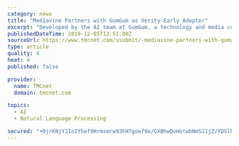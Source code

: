 ```yaml
---
category: news
title: "Mediavine Partners with GumGum as Verity Early Adopter"
excerpt: "Developed by the AI team at GumGum, a technology and media company with a focus on computer vision and natural language processing, Verity gathers contextual data on each web page as it is visited via an on-page script. Verity not only scans text but also images to get a complete understanding of the content on each page. With Verity ..."
publishedDateTime: 2019-12-05T13:51:00Z
sourceUrl: https://www.tmcnet.com/usubmit/-mediavine-partners-with-gumgum-as-verity-early-adopter-/2019/12/05/9064973.htm
type: article
quality: 4
heat: 4
published: false

provider:
  name: TMCnet
  domain: tmcnet.com

topics:
  - AI
  - Natural Language Processing

secured: "+0jrKNjYJIoIYhef9Hrmsmrw93FH7goef9o/GXBhwDoHotwbNmS11jZ/YDSlhhk+Kil/W0sYdlOPQMiP5g3EjeK7gnfT1dwE2MQUs+wHES0NL3FRy1t0ZPvGD76qXcDgwPkVYGZNxeckNeZAIbqp46vIAfAQjOOdlliixrbmvDkJ//pqXJxIp8g/SDu3+bFR/XWSFcLb1ihQaDWyukBQsUhbIdatZiXf0nUbWJsvxPI2VCm9/J39aLkRfpr/S6naJORUhRsNe6mqrNmW3uWs9A==;1EpEb6xy+S12H2OkseYcLg=="
---
```


